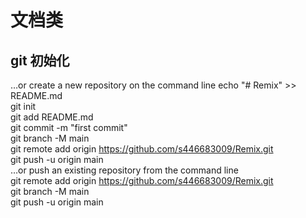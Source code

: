 # 文档类
## git 初始化
…or create a new repository on the command line
echo "# Remix" >> README.md  
git init  
git add README.md  
git commit -m "first commit"  
git branch -M main  
git remote add origin https://github.com/s446683009/Remix.git  
git push -u origin main  
…or push an existing repository from the command line  
git remote add origin https://github.com/s446683009/Remix.git  
git branch -M main  
git push -u origin main  
